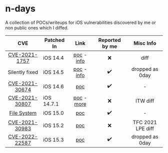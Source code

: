 # n-days

A collection of POCs/writeups for iOS vulnerabilities discovered by me or non public ones which I diffed.

|      CVE        |     Patched In |     Link      |   Reported by me | Misc Info|
|:---------------:|-------------------|:---------------:|:-----------:|:---:|
| [CVE-2021-1757](https://support.apple.com/en-us/HT212146) | iOS 14.4 | [poc](https://github.com/b1n4r1b01/n-days/blob/main/CVE-2021-1757/CVE-2021-1757-PoC.c) - [info](https://github.com/b1n4r1b01/n-days/blob/main/CVE-2021-1757/CVE-2021-1757-Writeup.md) | :x:| diff | 
| Silently fixed | iOS 14.5 | [poc](https://github.com/b1n4r1b01/n-days/blob/main/AppleH10CamIn-OOBw/AppleH10CamIn-OOBw-PoC.c) - [info](https://github.com/b1n4r1b01/n-days/blob/main/AppleH10CamIn-OOBw/AppleH10CamIn-OOBw-Writeup.md) | :heavy_check_mark: | dropped as 0day |
| [CVE-2021-30674](https://support.apple.com/en-us/HT212528)  | iOS 14.6 | [poc](https://github.com/b1n4r1b01/n-days/blob/main/CVE-2021-30674/CVE-2021-30674.c) | :heavy_check_mark: | - |
| [CVE-2021-30807](https://support.apple.com/en-us/HT212623) | iOS 14.7.1 | [poc](https://github.com/b1n4r1b01/n-days/blob/main/CVE-2021-30807/CVE-2021-30807.c) - [more](http://web.archive.org/web/20211031080037/https://twitter.com/b1n4r1b01/status/1419734027565617165) | :x: | ITW diff|
| [File System](https://support.apple.com/en-us/HT212814) | iOS 15.0 | [poc](https://github.com/b1n4r1b01/n-days/blob/main/lifs_poc.c) | :heavy_check_mark: | - |
| [CVE-2021-30983](https://support.apple.com/en-us/HT212976)| iOS 15.2 | [poc](https://github.com/b1n4r1b01/n-days/blob/main/IOMFB_15.1.c) | :x: | TFC 2021 LPE diff|
|[CVE-2022-22587](https://support.apple.com/en-us/HT213053)| iOS 15.3 | [poc](https://github.com/b1n4r1b01/n-days/blob/main/IOMFB_oobr_15.2.c) | :heavy_check_mark: | dropped as 0day
